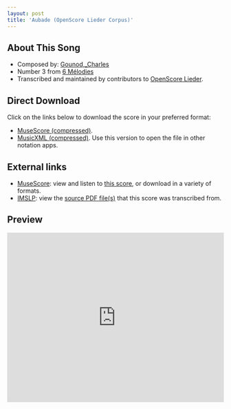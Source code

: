 ```yaml
---
layout: post
title: 'Aubade (OpenScore Lieder Corpus)'
---
```


## About This Song

- Composed by: [Gounod,_Charles](https://fourscoreandmore.org/openscore/lieder/Gounod,_Charles)
- Number 3 from [6 Mélodies](https://fourscoreandmore.org/openscore/lieder/Gounod,_Charles/6_Mélodies)
- Transcribed and maintained by contributors to [OpenScore Lieder].

[OpenScore Lieder]: https://musescore.com/openscore-lieder-corpus

## Direct Download

Click on the links below to download the score in your preferred format:
- [MuseScore (compressed)](https://github.com/openscore/lieder/blob/main/scores/Gounod,_Charles/6_Mélodies/3_Aubade/lc5079378.mscz?raw=true).
- [MusicXML (compressed)](https://github.com/openscore/lieder/blob/main/scores/Gounod,_Charles/6_Mélodies/3_Aubade/lc5079378.mxl?raw=true). Use this version to open the file in other notation apps.

## External links

- [MuseScore]: view and listen to [this score][MuseScore], or download in a variety of formats.
- [IMSLP]: view the [source PDF file(s)][IMSLP] that this score was transcribed from.

[MuseScore]: https://musescore.com/score/5079378
[IMSLP]: https://imslp.org/wiki/Special:ReverseLookup/518017

## Preview

<iframe width="100%" height="394" src="https://musescore.com/openscore-lieder-corpus/scores/5079378/embed" frameborder="0" allowfullscreen allow="autoplay; fullscreen"></iframe>
